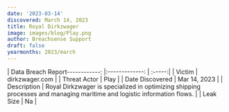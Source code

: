 ```yaml
---
date: '2023-03-14'
discovered: March 14, 2023
title: Royal Dirkzwager
image: images/blog/Play.png
author: Breachsense Support
draft: false
yearmonths: 2023/march
---
```


| Data Breach Report------------:     |:-------------:    | :-----:|
| Victim      | dirkzwager.com      | 
| Threat Actor      | Play      | 
| Date Discovered      | Mar 14, 2023      | 
| Description      | Royal Dirkzwager is specialized in optimizing shipping processes and managing maritime and logistic information flows.      | 
| Leak Size      | Na      | 

